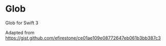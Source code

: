 # Glob
Glob for Swift 3

Adapted from https://gist.github.com/efirestone/ce01ae109e08772647eb061b3bb387c3
